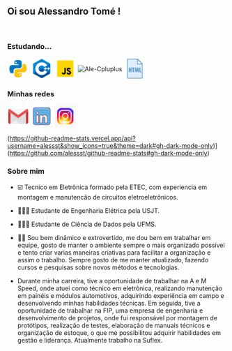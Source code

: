 <div>
  <h2>Oi sou Alessandro Tomé !</h2>
</div>
<div style="display: inline_block"><br>
  <h3> Estudando... </h3>
  <img align="center" alt="Ale-Python" height=50" width="50" src="imagens\icons8-python.gif">
  <img align="center" alt="Ale-Cpluplus" height="50" width="50" src="imagens\icons8-c++-48.png" />      
  <img align="center" alt="Ale-Cpluplus" height="50" width="50" src="imagens\icons8-javascript.gif" />  
  <img align="center" alt="Ale-Cpluplus" height="50" width="50" src="imagens\icons8-código.gif" />  
  <img align="center" alt="Ale-Cpluplus" height="50" width="50" src="imagens\icons8-html.gif" />
</div>

<div>
  <h3> Minhas redes </h3>
</div>
<div> 
  <a href = "mailto:alessandroneno9@gmail.com"><img height="50" width="50" src="imagens\icons8-gmail.gif" target="_blank"></a>
  <a href="https://www.linkedin.com/in/alessandro-silva-023947190/" target="_blank"><img height="50" width="50" src="imagens\icons8-linkedin.gif" target="_blank"></a> 
   <a href = "https://instagram.com/aless_dev?igshid=NGExMmI2YTkyZg=="><img height="50" width="50" src="imagens\icons8-instagram.gif" target="_blank"></a>
</div>

(https://github-readme-stats.vercel.app/api?username=alessst&show_icons=true&theme=dark#gh-dark-mode-only)](https://github.com/alessst/github-readme-stats#gh-dark-mode-only)

<div>
<h3>Sobre mim</h3>  
  
- ☑️ Tecnico em Eletrônica formado pela ETEC, com experiencia em montagem e manutencão de circuitos eletroeletrônicos.
- 🧑🏻‍🎓 Estudante de Engenharia Elétrica pela USJT.
- 🧑🏻‍🎓 Estudante de Ciência de Dados pela UFMS.

- ✌🏻 Sou bem dinâmico e extrovertido, me dou bem em trabalhar em equipe, gosto de manter o ambiente sempre o mais organizado possivel e tento criar varias maneiras criativas para facilitar a organização e assim o trabalho. Sempre gosto de me manter atualizado, fazendo cursos e pesquisas sobre novos métodos e tecnologias.

- Durante minha carreira, tive a oportunidade de trabalhar na A e M Speed, onde atuei como técnico em eletrônica, realizando manutenção em painéis e módulos automotivos, adquirindo experiência em campo e desenvolvendo minhas habilidades técnicas.
Em seguida, tive a oportunidade de trabalhar na FIP, uma empresa de engenharia e desenvolvimento de projetos, onde fui responsável por montagem de protótipos, realização de testes, elaboração de manuais técnicos e organização de estoque, o que me possibilitou adquirir habilidades em gestão e liderança. Atualmente trabalho na Suflex.

</div>

